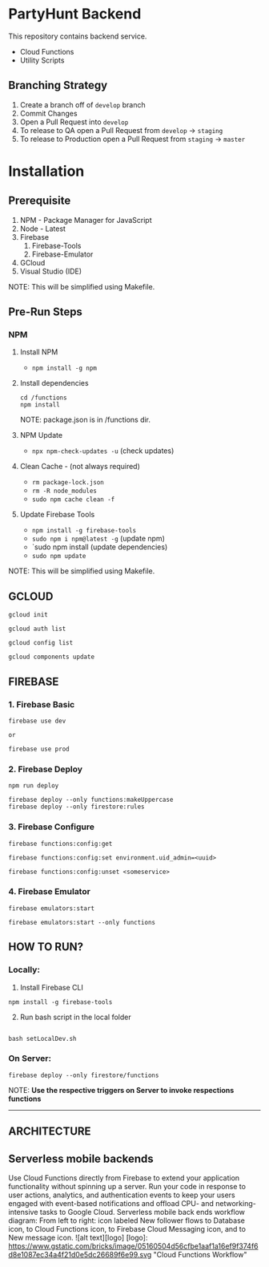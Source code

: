 # PartyHunt Backend

This repository contains backend service.

- Cloud Functions
- Utility Scripts

## Branching Strategy

1. Create a branch off of `develop` branch
2. Commit Changes
3. Open a Pull Request into `develop`
4. To release to QA open a Pull Request from `develop` -> `staging`
5. To release to Production open a Pull Request from `staging` -> `master`

# Installation

## Prerequisite

1. NPM - Package Manager for JavaScript
2. Node - Latest
3. Firebase
   1. Firebase-Tools
   2. Firebase-Emulator
4. GCloud
5. Visual Studio (IDE)

NOTE: This will be simplified using Makefile.

## Pre-Run Steps

### NPM

1. Install NPM

   - `npm install -g npm`

2. Install dependencies

   ```
   cd /functions
   npm install
   ```

   NOTE: package.json is in /functions dir.

3. NPM Update

   - `npx npm-check-updates -u` (check updates)

4. Clean Cache - (not always required)
   - `rm package-lock.json`
   - `rm -R node_modules`
   - `sudo npm cache clean -f`
5. Update Firebase Tools

   - `npm install -g firebase-tools`
   - `sudo npm i npm@latest -g` (update npm)
   - `sudo npm install (update dependencies)
   - `sudo npm update`

NOTE: This will be simplified using Makefile.

## GCLOUD

```
gcloud init

gcloud auth list

gcloud config list

gcloud components update

```

## FIREBASE

### 1. Firebase Basic

```
firebase use dev

or

firebase use prod
```

### 2. Firebase Deploy

```
npm run deploy
```

```
firebase deploy --only functions:makeUppercase
firebase deploy --only firestore:rules
```



### 3. Firebase Configure

```
firebase functions:config:get

firebase functions:config:set environment.uid_admin=<uuid>

firebase functions:config:unset <someservice>

```

### 4. Firebase Emulator

```
firebase emulators:start

firebase emulators:start --only functions
```

## HOW TO RUN?

### **Locally**:

1. Install Firebase CLI

```
npm install -g firebase-tools
```
2. Run bash script in the local folder

```

bash setLocalDev.sh

```

### **On Server**:

```
firebase deploy --only firestore/functions
```

NOTE: **Use the respective triggers on Server to invoke respections functions**

---

## **ARCHITECTURE**

## Serverless mobile backends

Use Cloud Functions directly from Firebase to extend your application functionality without spinning up a server. Run your code in response to user actions, analytics, and authentication events to keep your users engaged with event-based notifications and offload CPU- and networking-intensive tasks to Google Cloud.
Serverless mobile back ends workflow diagram: From left to right: icon labeled New follower flows to Database icon, to Cloud Functions icon, to Firebase Cloud Messaging icon, and to New message icon.
![alt text][logo]
[logo]: https://www.gstatic.com/bricks/image/05160504d56cfbe1aaf1a16ef9f374f6d8e1087ec34a4f21d0e5dc26689f6e99.svg "Cloud Functions Workflow"
